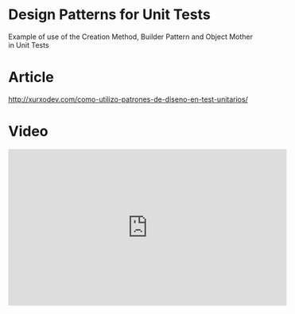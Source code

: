 # Design Patterns for Unit Tests
Example of use of the Creation Method, Builder Pattern and Object Mother in Unit Tests

# Article
http://xurxodev.com/como-utilizo-patrones-de-diseno-en-test-unitarios/

# Video
<iframe width="560" height="315" src="https://www.youtube.com/embed/H4IXM2zhdOY" frameborder="0" allowfullscreen></iframe>
